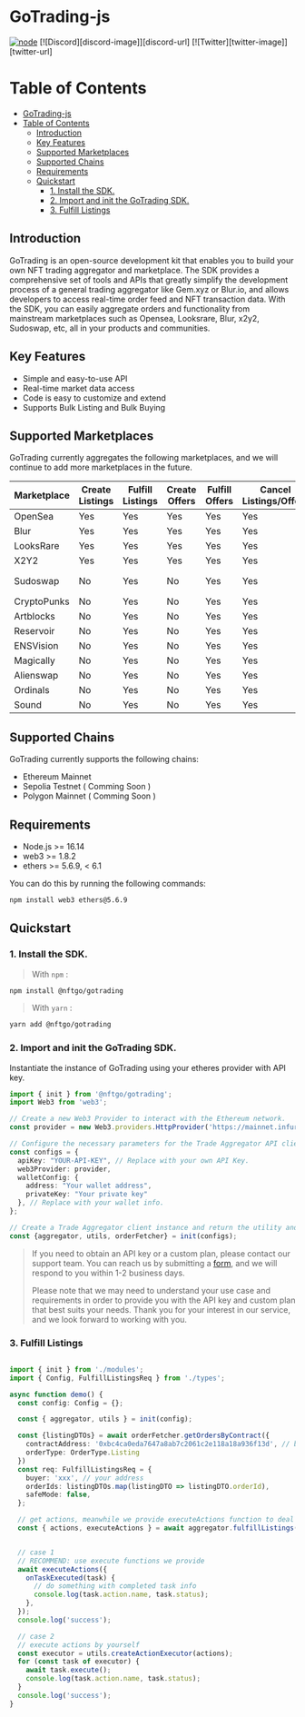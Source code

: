 # GoTrading-js
[![node](https://img.shields.io/badge/node-%3E%3D%2016.14-brightgreen.svg)](https://nodejs.org/en/) [![Discord][discord-image]][discord-url] [![Twitter][twitter-image]][twitter-url]

# Table of Contents
- [GoTrading-js](#gotrading-js)
- [Table of Contents](#table-of-contents)
  - [Introduction](#introduction)
  - [Key Features](#key-features)
  - [Supported Marketplaces](#supported-marketplaces)
  - [Supported Chains](#supported-chains)
  - [Requirements](#requirements)
  - [Quickstart](#quickstart)
    - [1. Install the SDK.](#1-install-the-sdk)
    - [2. Import and init the GoTrading SDK.](#2-import-and-init-the-gotrading-sdk)
    - [3. Fulfill Listings](#3-fulfill-listings)

## Introduction

<!-- Introduction -->

GoTrading is an open-source development kit that enables you to build your own NFT trading aggregator and marketplace. The SDK provides a comprehensive set of tools and APIs that greatly simplify the development process of a general trading aggregator like Gem.xyz or Blur.io, and allows developers to access real-time order feed and NFT transaction data. With the SDK, you can easily aggregate orders and functionality from mainstream marketplaces such as Opensea, Looksrare, Blur, x2y2, Sudoswap, etc, all in your products and communities.

## Key Features
 - Simple and easy-to-use API
 - Real-time market data access
 - Code is easy to customize and extend
 - Supports Bulk Listing and Bulk Buying

## Supported Marketplaces
GoTrading currently aggregates the following marketplaces, and we will continue to add more marketplaces in the future.

| **Marketplace** | **Create Listings** | **Fulfill Listings** | **Create Offers** | **Fulfill Offers** | **Cancel Listings/Offers** | **Protocol**         |
|-----------------|---------------------|----------------------|-------------------|--------------------|----------------------------|----------------------|
| OpenSea         | Yes                 | Yes                  | Yes               | Yes                | Yes                        | seaport-v1.5         |
| Blur            | Yes                 | Yes                  | Yes               | Yes                | Yes                        | blur                 |
| LooksRare       | Yes                 | Yes                  | Yes               | Yes                | Yes                        | looksrare-v2         |
| X2Y2            | Yes                 | Yes                  | Yes               | Yes                | Yes                        | x2y2                 |
| Sudoswap        | No                  | Yes                  | No                | Yes                | Yes                        | sudoswap/sudoswap-v2 |
| CryptoPunks     | No                  | Yes                  | No                | Yes                | Yes                        | cryptopunks          |
| Artblocks       | No                  | Yes                  | No                | Yes                | Yes                        | seaport-v1.5         |
| Reservoir       | No                  | Yes                  | No                | Yes                | Yes                        | seaport-v1.5         |
| ENSVision       | No                  | Yes                  | No                | Yes                | Yes                        | seaport-v1.5         |
| Magically       | No                  | Yes                  | No                | Yes                | Yes                        | seaport-v1.5         |
| Alienswap       | No                  | Yes                  | No                | Yes                | Yes                        | seaport-v1.5         |
| Ordinals        | No                  | Yes                  | No                | Yes                | Yes                        | seaport-v1.5         |
| Sound           | No                  | Yes                  | No                | Yes                | Yes                        | seaport-v1.5         |



## Supported Chains
GoTrading currently supports the following chains:
- Ethereum Mainnet
- Sepolia Testnet ( Comming Soon )
- Polygon Mainnet ( Comming Soon )



## Requirements
- Node.js >= 16.14
- web3 >= 1.8.2
- ethers >= 5.6.9, < 6.1

You can do this by running the following commands:
```bash
npm install web3 ethers@5.6.9
```

## Quickstart
### 1. Install the SDK.

> With `npm` :
```bash
npm install @nftgo/gotrading
```

> With `yarn` :
```bash
yarn add @nftgo/gotrading
```

### 2. Import and init the GoTrading SDK.
Instantiate the instance of GoTrading using your etheres provider with API key.
```ts
import { init } from '@nftgo/gotrading';
import Web3 from 'web3';

// Create a new Web3 Provider to interact with the Ethereum network.
const provider = new Web3.providers.HttpProvider('https://mainnet.infura.io') //Replace with your own provider

// Configure the necessary parameters for the Trade Aggregator API client.
const configs = {
  apiKey: "YOUR-API-KEY", // Replace with your own API Key.
  web3Provider: provider,
  walletConfig: {
    address: "Your wallet address",
    privateKey: "Your private key"
  }, // Replace with your wallet info.
};

// Create a Trade Aggregator client instance and return the utility and aggregator objects of the Trade Aggregator API.
const {aggregator, utils, orderFetcher} = init(configs);
```
> If you need to obtain an API key or a custom plan, please contact our support team. You can reach us by submitting a [form](https://forms.monday.com/forms/7fd30cd3cef08cf3b3dbccd1c72892b5), and we will respond to you within 1-2 business days.
>
> Please note that we may need to understand your use case and requirements in order to provide you with the API key and custom plan that best suits your needs. Thank you for your interest in our service, and we look forward to working with you.
###  3. Fulfill Listings
```ts

import { init } from './modules';
import { Config, FulfillListingsReq } from './types';

async function demo() {
  const config: Config = {};

  const { aggregator, utils } = init(config);

  const {listingDTOs} = await orderFetcher.getOrdersByContract({
    contractAddress: '0xbc4ca0eda7647a8ab7c2061c2e118a18a936f13d', // bayc contract address
    orderType: OrderType.Listing
  })
  const req: FulfillListingsReq = {
    buyer: 'xxx', // your address
    orderIds: listingDTOs.map(listingDTO => listingDTO.orderId),
    safeMode: false,
  };

  // get actions, meanwhile we provide executeActions function to deal with actions
  const { actions, executeActions } = await aggregator.fulfillListings(req);


  // case 1
  // RECOMMEND: use execute functions we provide
  await executeActions({
    onTaskExecuted(task) {
      // do something with completed task info
      console.log(task.action.name, task.status);
    },
  });
  console.log('success');

  // case 2
  // execute actions by yourself
  const executor = utils.createActionExecutor(actions);
  for (const task of executor) {
    await task.execute();
    console.log(task.action.name, task.status);
  }
  console.log('success');
}
```

